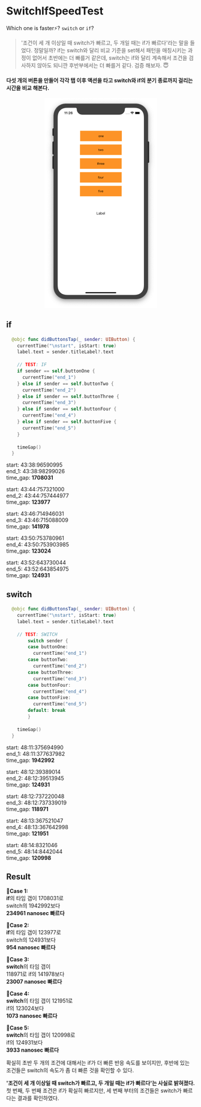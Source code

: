 # SwitchIfSpeedTest

Which one is faster⚡️? `switch` or `if`?

> '조건이 세 개 이상일 때 switch가 빠르고, 두 개일 때는 if가 빠르다'라는 말을 들었다.
> 정말일까? if는 switch와 달리 비교 기준을 set해서 패턴을 매칭시키는 과정이 없어서 초반에는 더 빠를거 같은데,
> switch는 if와 달리 계속해서 조건을 검사하지 않아도 되니깐 후반부에서는 더 빠를거 같다. 검증 해보자. 😇

#### 다섯 개의 버튼을 만들어 각각 탭 이후 액션을 타고 switch와 if의 분기 종료까지 걸리는 시간을 비교 해본다.<br>

<p align="center">
<img src="./Assets/screenshot.png" width="300">
</p>

## if
```swift
  @objc func didButtonsTap(_ sender: UIButton) {
    currentTime("\nstart", isStart: true)
    label.text = sender.titleLabel?.text
    
    // TEST: IF
    if sender == self.buttonOne {
      currentTime("end_1")
    } else if sender == self.buttonTwo {
      currentTime("end_2")
    } else if sender == self.buttonThree {
      currentTime("end_3")
    } else if sender == self.buttonFour {
      currentTime("end_4")
    } else if sender == self.buttonFive {
      currentTime("end_5")
    }
  
    timeGap()
  }
```
start: 43:38:96590995<br>
end_1: 43:38:98299026<br>
time_gap:  **1708031**<br>

start: 43:44:757321000<br>
end_2: 43:44:757444977<br>
time_gap:  **123977**<br>

start: 43:46:714946031<br>
end_3: 43:46:715088009<br>
time_gap:  **141978**<br>

start: 43:50:753780961<br>
end_4: 43:50:753903985<br>
time_gap:  **123024**<br>

start: 43:52:643730044<br>
end_5: 43:52:643854975<br>
time_gap:  **124931**<br>


## switch
```swift
  @objc func didButtonsTap(_ sender: UIButton) {
    currentTime("\nstart", isStart: true)
    label.text = sender.titleLabel?.text
    
    // TEST: SWITCH
        switch sender {
        case buttonOne:
          currentTime("end_1")
        case buttonTwo:
          currentTime("end_2")
        case buttonThree:
          currentTime("end_3")
        case buttonFour:
          currentTime("end_4")
        case buttonFive:
          currentTime("end_5")
        default: break
        }
    
    timeGap()
  }
```
start: 48:11:375694990<br>
end_1: 48:11:377637982<br>
time_gap:  **1942992**<br>

start: 48:12:39389014<br>
end_2: 48:12:39513945<br>
time_gap:  **124931**<br>

start: 48:12:737220048<br>
end_3: 48:12:737339019<br>
time_gap:  **118971**<br>

start: 48:13:367521047<br>
end_4: 48:13:367642998<br>
time_gap:  **121951**<br>

start: 48:14:8321046<br>
end_5: 48:14:8442044<br>
time_gap:  **120998**<br>

## Result

**🚩Case 1:**<br>
**if**의 타임 갭이 1708031로<br>
switch의 1942992보다<br>
**234961 nanosec 빠르다**<br>

**🚩Case 2:**<br>
**if**의 타임 갭이 123977로<br>
switch의 124931보다<br>
**954 nanosec 빠르다**<br>

**🚩Case 3:**<br>
**switch**의 타임 갭이<br> 
118971로 if의 141978보다<br> 
**23007 nanosec 빠르다**<br>

**🚩Case 4:**<br>
**switch**의 타임 갭이 121951로<br> 
if의 123024보다<br>
**1073 nanosec 빠르다**<br>

**🚩Case 5:**<br>
**switch**의 타임 갭이 120998로<br> 
if의 124931보다<br>
**3933 nanosec 빠르다**

확실히 초반 두 개의 조건에 대해서는 if가 더 빠른 반응 속도를 보이지만, 후반에 있는 조건들은 switch의 속도가 좀 더 빠른 것을 확인할 수 있다.

**'조건이 세 개 이상일 때 switch가 빠르고, 두 개일 때는 if가 빠르다'는 사실로 밝혀졌다.**
첫 번째, 두 번째 조건은 if가 확실히 빠르지만, 세 번째 부터의 조건들은 switch가 빠르다는 결과를 확인하였다.
